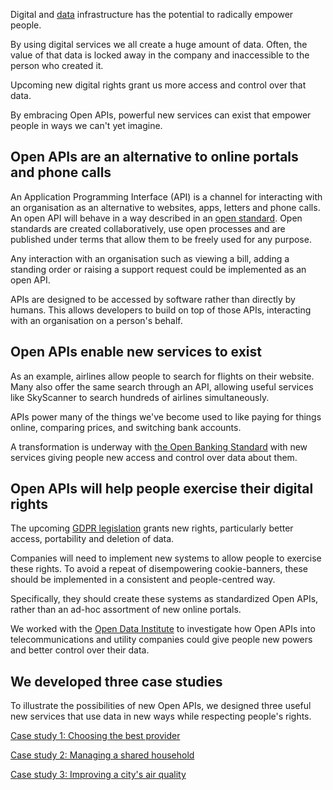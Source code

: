 Digital and [data](https://theodi.org/what-is-data-infrastructure) infrastructure has the potential to radically empower people.

By using digital services we all create a huge amount of data. Often, the value of that data is locked away in the company and inaccessible to the person who created it.

Upcoming new digital rights grant us more access and control over that data.

By embracing Open APIs, powerful new services can exist that empower people in ways we can't yet imagine.

## Open APIs are an alternative to online portals and phone calls

An Application Programming Interface (API) is a channel for interacting with an organisation as an alternative to websites, apps, letters and phone calls.  An open API will behave in a way described in an [open standard](https://theodi.org/blog/documenting-the-development-of-open-standards-for-data).  Open standards are created collaboratively, use open processes and are published under terms that allow them to be freely used for any purpose.

Any interaction with an organisation such as viewing a bill, adding a standing order or raising a support request could be implemented as an open API.

APIs are designed to be accessed by software rather than directly by humans. This allows developers to build on top of those APIs, interacting with an organisation on a person's behalf.

## Open APIs enable new services to exist

As an example, airlines allow people to search for flights on their website. Many also offer the same search through an API, allowing useful services like SkyScanner to search hundreds of airlines simultaneously.

APIs power many of the things we've become used to like paying for things online, comparing prices, and switching bank accounts.

A transformation is underway with [the Open Banking Standard](https://www.openbanking.org.uk) with new services giving people new access and control over data about them.

## Open APIs will help people exercise their digital rights

The upcoming [GDPR legislation](#) grants new rights, particularly better access, portability and deletion of data.

Companies will need to implement new systems to allow people to exercise these rights. To avoid a repeat of disempowering cookie-banners, these should be implemented in a consistent and people-centred way.

Specifically, they should create these systems as standardized Open APIs, rather than an ad-hoc assortment of new online portals.

We worked with the [Open Data Institute](https://theodi.org) to investigate how Open APIs into telecommunications and utility companies could give people new powers and better control over their data.

## We developed three case studies

To illustrate the possibilities of new Open APIs, we designed three useful new services that use data in new ways while respecting people's rights.

[Case study 1: Choosing the best provider](/case-study-1-choosing-the-best-provider)

[Case study 2: Managing a shared household](/case-study-2-managing-a-shared-household)

[Case study 3: Improving a city's air quality](/case-study-3-improving-a-citys-air-quality)
